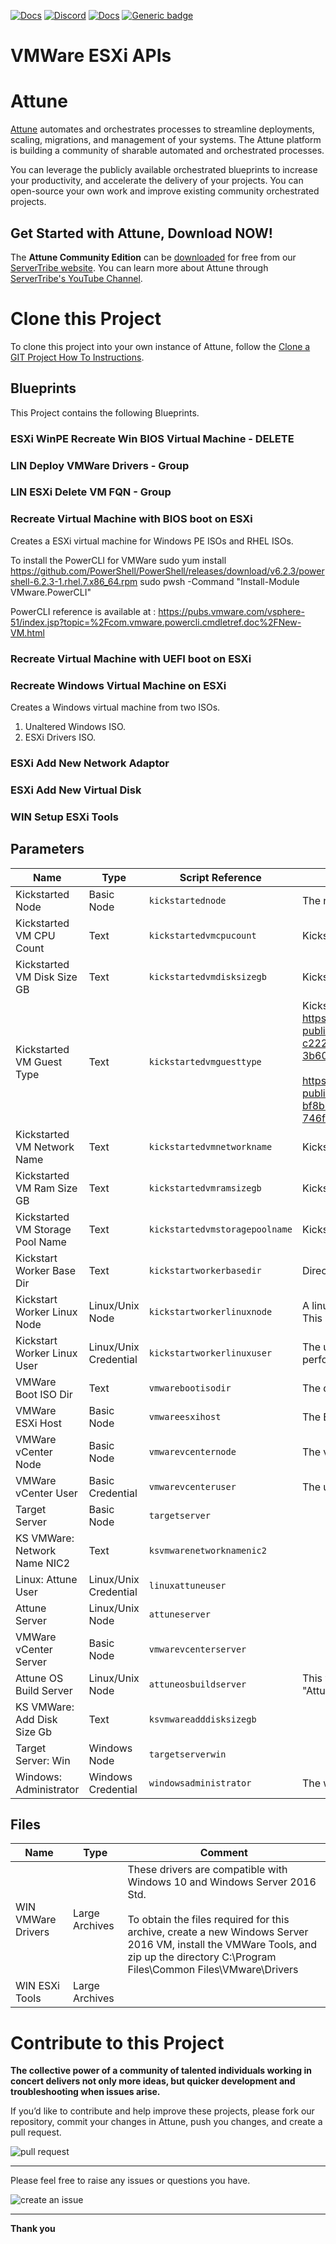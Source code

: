 



[![Docs](https://img.shields.io/badge/docs-latest-brightgreen.svg)](http://doc.servertribe.com)
[![Discord](https://img.shields.io/discord/844971127703994369)](http://discord.servertribe.com)
[![Docs](https://img.shields.io/badge/videos-watch-brightgreen.svg)](https://www.youtube.com/@servertribe)
[![Generic badge](https://img.shields.io/badge/download-latest-brightgreen.svg)](https://www.servertribe.com/community-edition/)

# VMWare ESXi APIs






# Attune

[Attune](https://www.servertribe.com/)
automates and orchestrates processes to streamline deployments, scaling,
migrations, and management of your systems. The Attune platform is building a
community of sharable automated and orchestrated processes.

You can leverage the publicly available orchestrated blueprints to increase
your productivity, and accelerate the delivery of your projects. You can
open-source your own work and improve existing community orchestrated projects.

## Get Started with Attune, Download NOW!

The **Attune Community Edition** can be
[downloaded](https://www.servertribe.com/comunity-edition/)
for free from our
[ServerTribe website](https://www.servertribe.com/comunity-edition/).
You can learn more about Attune through
[ServerTribe's YouTube Channel](https://www.youtube.com/@servertribe).







# Clone this Project

To clone this project into your own instance of Attune, follow the
[Clone a GIT Project How To Instructions](https://servertribe-attune.readthedocs.io/en/latest/howto/design_workspace/clone_project.html).




## Blueprints

This Project contains the following Blueprints.



### ESXi WinPE Recreate Win BIOS Virtual Machine - DELETE


### LIN Deploy VMWare Drivers - Group


### LIN ESXi Delete VM FQN - Group


### Recreate Virtual Machine with BIOS boot on ESXi

Creates a ESXi virtual machine for Windows PE ISOs and RHEL ISOs.

To install the PowerCLI for VMWare
sudo yum install https://github.com/PowerShell/PowerShell/releases/download/v6.2.3/powershell-6.2.3-1.rhel.7.x86_64.rpm
sudo pwsh -Command "Install-Module VMware.PowerCLI"

PowerCLI reference is available at : 
https://pubs.vmware.com/vsphere-51/index.jsp?topic=%2Fcom.vmware.powercli.cmdletref.doc%2FNew-VM.html

### Recreate Virtual Machine with UEFI boot on ESXi


### Recreate Windows Virtual Machine on ESXi

Creates a Windows virtual machine from two ISOs.
1. Unaltered Windows ISO.
2. ESXi Drivers ISO.

### ESXi Add New Network Adaptor


### ESXi Add New Virtual Disk


### WIN Setup ESXi Tools





## Parameters


| Name | Type | Script Reference | Comment |
| ---- | ---- | ---------------- | ------- |
| Kickstarted Node | Basic Node | `kickstartednode` | The node being kickstarted. |
| Kickstarted VM CPU Count | Text | `kickstartedvmcpucount` | Kickstarted VM CPU Count. |
| Kickstarted VM Disk Size GB | Text | `kickstartedvmdisksizegb` | Kickstarted VM Disk Size GB. |
| Kickstarted VM Guest Type | Text | `kickstartedvmguesttype` | Kickstarted VM vSphere Guest Type.<br>https://vdc-download.vmware.com/vmwb-repository/dcr-public/8946c1b6-2861-4c12-a45f-f14ae0d3b1b9/a5b8094c-c222-4307-9399-3b606a04af55/vim.vm.GuestOsDescriptor.GuestOsIdentifier.html<br><br>https://vdc-download.vmware.com/vmwb-repository/dcr-public/da47f910-60ac-438b-8b9b-6122f4d14524/16b7274a-bf8b-4b4c-a05e-746f2aa93c8c/doc/vim.vm.GuestOsDescriptor.GuestOsIdentifier.html |
| Kickstarted VM Network Name | Text | `kickstartedvmnetworkname` | Kickstarted vSphere VM Network Name. |
| Kickstarted VM Ram Size GB | Text | `kickstartedvmramsizegb` | Kickstarted VM Ram Size GB. |
| Kickstarted VM Storage Pool Name | Text | `kickstartedvmstoragepoolname` | Kickstarted VM vSphere Storage Pool Name. |
| Kickstart Worker Base Dir | Text | `kickstartworkerbasedir` | Directory for storing kickstart files, eg: "~/kickstart". |
| Kickstart Worker Linux Node | Linux/Unix Node | `kickstartworkerlinuxnode` | A linux device used to connect to another device or perform tasks. This could be the device that Attune is running on. |
| Kickstart Worker Linux User | Linux/Unix Credential | `kickstartworkerlinuxuser` | The user on a linux device used to connect to another device or perform tasks. This could be the device that Attune is running on. |
| VMWare Boot ISO Dir | Text | `vmwarebootisodir` | The directory of where the kickstart ISOs are copied to on vSPhere. |
| VMWare ESXi Host | Basic Node | `vmwareesxihost` | The ESXi Host details. |
| VMWare vCenter Node | Basic Node | `vmwarevcenternode` | The vCenter Node details. |
| VMWare vCenter User | Basic Credential | `vmwarevcenteruser` | The user to connect to vCenter. |
| Target Server | Basic Node | `targetserver` |  |
| KS VMWare: Network Name NIC2 | Text | `ksvmwarenetworknamenic2` |  |
| Linux: Attune User | Linux/Unix Credential | `linuxattuneuser` |  |
| Attune Server | Linux/Unix Node | `attuneserver` |  |
| VMWare vCenter Server | Basic Node | `vmwarevcenterserver` |  |
| Attune OS Build Server | Linux/Unix Node | `attuneosbuildserver` | This variable is used in the "Kickstart" build procedures, so the "Attune Server" can be used to build Attune servers. |
| KS VMWare: Add Disk Size Gb | Text | `ksvmwareadddisksizegb` |  |
| Target Server: Win | Windows Node | `targetserverwin` |  |
| Windows: Administrator | Windows Credential | `windowsadministrator` | The windows administrator user |




## Files

| Name | Type | Comment |
| ---- | ---- | ------- |
| WIN VMWare Drivers | Large Archives | These drivers are compatible with Windows 10 and Windows Server 2016 Std.<br><br>To obtain the files required for this archive, create a new Windows Server 2016 VM, install the VMWare Tools, and zip up the directory C:\Program Files\Common Files\VMware\Drivers |
| WIN ESXi Tools | Large Archives |  |






# Contribute to this Project

**The collective power of a community of talented individuals working in
concert delivers not only more ideas, but quicker development and
troubleshooting when issues arise.**

If you’d like to contribute and help improve these projects, please fork our
repository, commit your changes in Attune, push you changes, and create a
pull request.

<img src="https://www.servertribe.com/wp-content/uploads/2023/02/Attune-pull-request-01.png" alt="pull request"/>

---

Please feel free to raise any issues or questions you have.

<img src="https://www.servertribe.com/wp-content/uploads/2023/02/Attune-get-help-02.png" alt="create an issue"/>


---

**Thank you**
